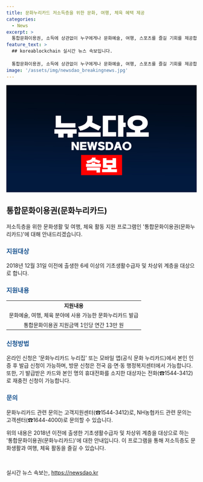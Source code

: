 ```yaml
---
title: 문화누리카드 저소득층을 위한 문화, 여행, 체육 혜택 제공
categories:
  - News
excerpt: >
  통합문화이용권, 소득에 상관없이 누구에게나 문화예술, 여행, 스포츠를 즐길 기회를 제공합니다. 6세 이상의 기초생활수급자와 차상위 계층을 위한 이용권으로, 연간 13만 원의 혜택을 받을 수 있으며 온라인이나 방문을 통해 신청할 수 있습니다. 자세한 내용은 문화누리카드 고객지원센터와 NH농협카드 고객센터에서 확인할 수 있습니다.
feature_text: >
  ## koreablockchain 실시간 뉴스 속보입니다.

  통합문화이용권, 소득에 상관없이 누구에게나 문화예술, 여행, 스포츠를 즐길 기회를 제공합니다. 6세 이상의 기초생활수급자와 차상위 계층을 위한 이용권으로, 연간 13만 원의 혜택을 받을 수 있으며 온라인이나 방문을 통해 신청할 수 있습니다. 자세한 내용은 문화누리카드 고객지원센터와 NH농협카드 고객센터에서 확인할 수 있습니다.
image: '/assets/img/newsdao_breakingnews.jpg'
---
```


<p><img src="/assets/img/newsdao_breakingnews.jpg" alt="koreablockchain 속보" /></p>

<h2 data-ke-size="size26">통합문화이용권(문화누리카드)</h2>

<p data-ke-size="size16">저소득층을 위한 문화생활 및 여행, 체육 활동 지원 프로그램인 '통합문화이용권(문화누리카드)'에 대해 안내드리겠습니다.</p>

<h3><b><span style="color: #1a5490;">지원대상</span></b></h3>

<p data-ke-size="size16">2018년 12월 31일 이전에 출생한 6세 이상의 기초생활수급자 및 차상위 계층을 대상으로 합니다.</p>

<h3><b><span style="color: #1a5490;">지원내용</span></b></h3>

<table>
<tbody>
<tr>
<td style="text-align: center; height: 17px;"><b>지원내용</b></td>
</tr>
<tr>
<td style="text-align: center; height: 17px;">문화예술, 여행, 체육 분야에 사용 가능한 문화누리카드 발급</td>
</tr>
<tr>
<td style="text-align: center; height: 17px;">통합문화이용권 지원금액 1인당 연간 13만 원</td>
</tr>
</tbody>
</table>

<h3><b><span style="color: #1a5490;">신청방법</span></b></h3>

<p data-ke-size="size16">온라인 신청은 '문화누리카드 누리집' 또는 모바일 앱(공식 문화 누리카드)에서 본인 인증 후 발급 신청이 가능하며, 방문 신청은 전국 읍·면·동 행정복지센터에서 가능합니다. 또한, 기 발급받은 카드와 본인 명의 휴대전화를 소지한 대상자는 전화(☎1544-3412)로 재충전 신청이 가능합니다.</p>

<h3><b><span style="color: #1a5490;">문의</span></b></h3>

<p data-ke-size="size16">문화누리카드 관련 문의는 고객지원센터(☎1544-3412)로, NH농협카드 관련 문의는 고객센터(☎1644-4000)로 문의할 수 있습니다.</p>

<p data-ke-size="size16">위의 내용은 2018년 이전에 출생한 기초생활수급자 및 차상위 계층을 대상으로 하는 '통합문화이용권(문화누리카드)'에 대한 안내입니다. 이 프로그램을 통해 저소득층도 문화생활과 여행, 체육 활동을 즐길 수 있습니다.</p>

<p data-ke-size="size16">&nbsp;</p>
실시간 뉴스 속보는, <a href="https://newsdao.kr" rel="dofollow">https://newsdao.kr</a>



